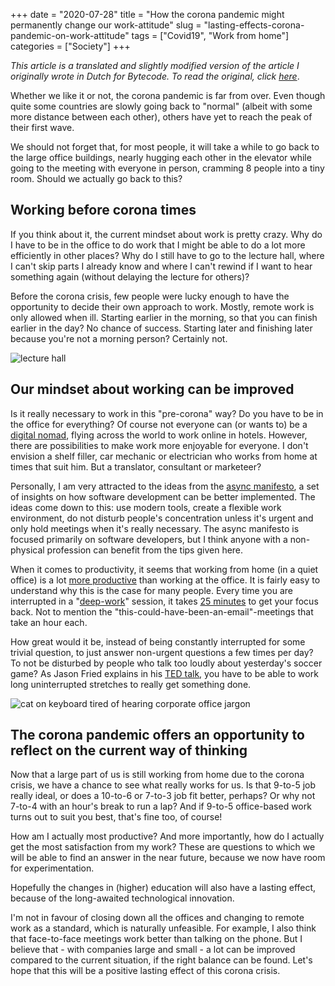 +++
date = "2020-07-28"
title = "How the corona pandemic might permanently change our work-attitude"
slug = "lasting-effects-corona-pandemic-on-work-attitude"
tags = ["Covid19", "Work from home"]
categories = ["Society"]
+++

_This article is a translated and slightly modified version of the article I originally wrote in Dutch for Bytecode. To read the original, click [here](https://web.archive.org/web/20210303031257/https://bytecode.nl/insights/coronacrisis-positief-effect/)_.

Whether we like it or not, the corona pandemic is far from over. Even though quite some countries are slowly going back to "normal" (albeit with some more distance between each other), others have yet to reach the peak of their first wave.

We should not forget that, for most people, it will take a while to go back to the large office buildings, nearly hugging each other in the elevator while going to the meeting with everyone in person, cramming 8 people into a tiny room. Should we actually go back to this?

## Working before corona times

If you think about it, the current mindset about work is pretty crazy. Why do I have to be in the office to do work that I might be able to do a lot more efficiently in other places? Why do I still have to go to the lecture hall, where I can't skip parts I already know and where I can't rewind if I want to hear something again (without delaying the lecture for others)?

Before the corona crisis, few people were lucky enough to have the opportunity to decide their own approach to work. Mostly, remote work is only allowed when ill. Starting earlier in the morning, so that you can finish earlier in the day? No chance of success. Starting later and finishing later because you're not a morning person? Certainly not.

![lecture hall](/img/0001-1.jpg)

## Our mindset about working can be improved

Is it really necessary to work in this "pre-corona" way? Do you have to be in the office for everything? Of course not everyone can (or wants to) be a [digital nomad](https://en.wikipedia.org/wiki/Digital_nomad), flying across the world to work online in hotels. However, there are possibilities to make work more enjoyable for everyone. I don't envision a shelf filler, car mechanic or electrician who works from home at times that suit him. But a translator, consultant or marketeer?

Personally, I am very attracted to the ideas from the [async manifesto](http://asyncmanifesto.org/), a set of insights on how software development can be better implemented. The ideas come down to this: use modern tools, create a flexible work environment, do not disturb people's concentration unless it's urgent and only hold meetings when it's really necessary. The async manifesto is focused primarily on software developers, but I think anyone with a non-physical profession can benefit from the tips given here.

When it comes to productivity, it seems that working from home (in a quiet office) is a lot [more productive](https://www.inc.com/marcel-schwantes/new-study-reveals-why-working-from-home-makes-workers-more-productive.html) than working at the office. It is fairly easy to understand why this is the case for many people. Every time you are interrupted in a "[deep-work](https://www.nrc.nl/nieuws/2016/03/30/de-superkracht-van-de-21ste-eeuw-1603307-a382406)" session, it takes [25 minutes](http://blog.idonethis.com/distractions-at-work/) to get your focus back. Not to mention the "this-could-have-been-an-email"-meetings that take an hour each.

How great would it be, instead of being constantly interrupted for some trivial question, to just answer non-urgent questions a few times per day? To not be disturbed by people who talk too loudly about yesterday's soccer game? As Jason Fried explains in his [TED talk](https://www.ted.com/talks/jason_fried_why_work_doesn_t_happen_at_work), you have to be able to work long uninterrupted stretches  to really get something done.

![cat on keyboard tired of hearing corporate office jargon](/img/0002-2.jpg)

## The corona pandemic offers an opportunity to reflect on the current way of thinking

Now that a large part of us is still working from home due to the corona crisis, we have a chance to see what really works for us. Is that 9-to-5 job really ideal, or does a 10-to-6 or 7-to-3 job fit better, perhaps? Or why not 7-to-4 with an hour's break to run a lap? And if 9-to-5 office-based work turns out to suit you best, that's fine too, of course!

How am I actually most productive? And more importantly, how do I actually get the most satisfaction from my work? These are questions to which we will be able to find an answer in the near future, because we now have room for experimentation.

Hopefully the changes in (higher) education will also have a lasting effect, because of the long-awaited technological innovation.

I'm not in favour of closing down all the offices and changing to remote work as a standard, which is naturally unfeasible. For example, I also think that face-to-face meetings work better than talking on the phone. But I believe that - with companies large and small - a lot can be improved compared to the current situation, if the right balance can be found. Let's hope that this will be a positive lasting effect of this corona crisis.
